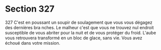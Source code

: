 # Section 327

327
C'est en poussant un soupir de soulagement que vous vous
dégagez des dernières bra nches. Le malheur c'est que vous ne
trouvez nul endroit susceptible de vous abriter pour la nuit et de
vous protéger du froid. L'aube vous retrouvera transformé en un
bloc de glace, sans vie. Vous avez échoué dans votre mission.